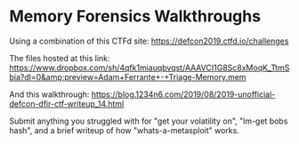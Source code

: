# Memory Forensics Walkthroughs

Using a combination of this CTFd site:
<a href="https://defcon2019.ctfd.io/challenges" rel="noopener"
target="_blank">https://defcon2019.ctfd.io/challenges</a>

The files hosted at this link: <a
href="https://www.dropbox.com/sh/4qfk1miauqbvqst/AAAVCI1G8Sc8xMoqK_TtmSbia?dl=0&amp;preview=Adam+Ferrante+-+Triage-Memory.mem"
rel="noopener"
target="_blank">https://www.dropbox.com/sh/4qfk1miauqbvqst/AAAVCI1G8Sc8xMoqK_TtmSbia?dl=0&amp;preview=Adam+Ferrante+-+Triage-Memory.mem</a>

And this walkthrough: <a
href="https://blog.1234n6.com/2019/08/2019-unofficial-defcon-dfir-ctf-writeup_14.html"
rel="noopener"
target="_blank">https://blog.1234n6.com/2019/08/2019-unofficial-defcon-dfir-ctf-writeup_14.html</a>

Submit anything you struggled with for "get your volatility on", "lm-get
bobs hash", and a brief writeup of how "whats-a-metasploit" works.
